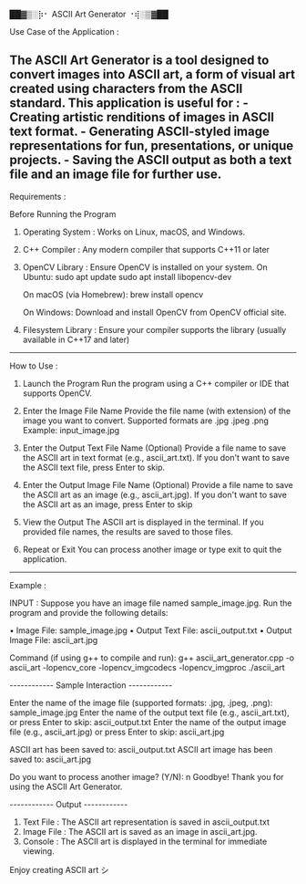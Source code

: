 
██▓▒­░⡷⠂  ASCII Art Generator ⠐⢾░▒▓██

Use Case of the Application :

The ASCII Art Generator is a tool designed to convert images into ASCII art, a form of visual art created using characters from the ASCII standard. This application is useful for :
    - Creating artistic renditions of images in ASCII text format.
    - Generating ASCII-styled image representations for fun, presentations, or unique projects.
    - Saving the ASCII output as both a text file and an image file for further use.
------------------------------------------------------------------------------------------------------

Requirements : 

Before Running the Program
1. Operating System : Works on Linux, macOS, and Windows.
2. C++ Compiler : Any modern compiler that supports C++11 or later

3. OpenCV Library : Ensure OpenCV is installed on your system.
    On Ubuntu:   sudo apt update
                    sudo apt install libopencv-dev

    On macOS (via Homebrew):    brew install opencv

    On Windows: Download and install OpenCV from OpenCV official site.

4. Filesystem Library : Ensure your compiler supports the <filesystem> library (usually available in C++17 and later)
----------------------------------------------------------------------------------------------------------------------

How to Use : 
1. Launch the Program
   Run the program using a C++ compiler or IDE that supports OpenCV.

2. Enter the Image File Name
   Provide the file name (with extension) of the image you want to convert. Supported formats are .jpg .jpeg .png
   Example: input_image.jpg

3. Enter the Output Text File Name (Optional)
   Provide a file name to save the ASCII art in text format (e.g., ascii_art.txt). If you don't want to save the ASCII text file, press Enter to skip.

4. Enter the Output Image File Name (Optional)
   Provide a file name to save the ASCII art as an image (e.g., ascii_art.jpg). If you don't want to save the ASCII art as an image, press Enter to skip

5. View the Output
   The ASCII art is displayed in the terminal. If you provided file names, the results are saved to those files.

6. Repeat or Exit
   You can process another image or type exit to quit the application.
--------------------------------------------------------------------------------------------------------

Example : 

INPUT : 
Suppose you have an image file named sample_image.jpg.
Run the program and provide the following details:

• Image File:        sample_image.jpg
• Output Text File:  ascii_output.txt
• Output Image File: ascii_art.jpg

Command (if using g++ to compile and run): 
g++ ascii_art_generator.cpp -o ascii_art -lopencv_core -lopencv_imgcodecs -lopencv_imgproc
./ascii_art

------------ Sample Interaction ------------

Enter the name of the image file (supported formats: .jpg, .jpeg, .png): sample_image.jpg
Enter the name of the output text file (e.g., ascii_art.txt), or press Enter to skip: ascii_output.txt
Enter the name of the output image file (e.g., ascii_art.jpg) or press Enter to skip: ascii_art.jpg

ASCII art has been saved to: ascii_output.txt
ASCII art image has been saved to: ascii_art.jpg

Do you want to process another image? (Y/N): n
Goodbye! Thank you for using the ASCII Art Generator.

------------ Output ------------

1. Text File : The ASCII art representation is saved in ascii_output.txt
2. Image File : The ASCII art is saved as an image in ascii_art.jpg.
3. Console : The ASCII art is displayed in the terminal for immediate viewing.

Enjoy creating ASCII art シ